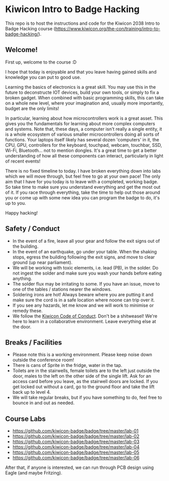 # Kiwicon Intro to Badge Hacking

This repo is to host the instructions and code for the Kiwicon 2038 Intro to Badge Hacking course (https://www.kiwicon.org/the-con/training/intro-to-badge-hacking/).

## Welcome!

First up, welcome to the course :D

I hope that today is enjoyable and that you leave having gained skills and knowledge you can put to good use.

Learning the basics of electronics is a great skill. You may use this in the future to deconstructe IOT devices, build your own tools, or simply to fix a broken gadget. When combined with basic programming skills, this can take on a whole new level, where your imagination and, usually more importantly, budget are the only limits!

In particular, learning about how microcontrollers work is a great asset. This gives you the fundamentals for learning about more complex computers and systems. Note that, these days, a computer isn't really a single entity, it is a whole ecosystem of various smaller microcontrollers doing all sorts of functions. Your laptops itself likely has several dozen 'computers' in it, the CPU, GPU, controllers for the keyboard, touchpad, webcam, touchbar, SSD, Wi-Fi, Bluetooth... not to mention dongles. It's a great time to get a better understanding of how all these components can interact, particularly in light of recent events!

There is no fixed timeline to today. I have broken everything down into labs which we will move through, but feel free to go at your own pace! The only aim that I have for you today is to leave with a completed, working badge. So take time to make sure you understand everything and get the most out of it. If you race through everything, take the time to help out those around you or come up with some new idea you can program the badge to do, it's up to you.

Happy hacking!

## Safety / Conduct

+ In the event of a fire, leave all your gear and follow the exit signs out of the building.
+ In the event of an earthquake, go under your table. When the shaking stops, egress the building following the exit signs, and move to clear ground (up near parliament).
+ We will be working with toxic elements, i.e. lead (PB), in the solder. Do not ingest the solder and make sure you wash your hands before eating anything.
+ The solder flux may be irritating to some. If you have an issue, move to one of the tables / stations nearer the windows.
+ Soldering irons are hot! Always beware where you are putting it and make sure the cord is in a safe location where noone can trip over it.
+ If you see any hazards, let me know and we will work to minimise or remedy these.
+ We follow the [Kiwicon Code of Conduct](https://www.kiwicon.org/faq/#q9). Don't be a shitweasel! We're here to learn in a collaborative environment. Leave everything else at the door.

## Breaks / Facilities

+ Please note this is a working environment. Please keep noise down outside the conference room!
+ There is cans of Sprite in the fridge, water in the tap.
+ Toilets are in the stairwells, female toilets are to the left just outside the door, males to the left on the other side of the single lift. Ask for an access card before you leave, as the stairwell doors are locked. If you get locked out without a card, go to the ground floor and take the lift back up to level 4.
+ We will take regular breaks, but if you have something to do, feel free to bounce in and out as needed.

## Course Labs

+ https://github.com/kiwicon-badge/badge/tree/master/lab-01
+ https://github.com/kiwicon-badge/badge/tree/master/lab-02
+ https://github.com/kiwicon-badge/badge/tree/master/lab-03
+ https://github.com/kiwicon-badge/badge/tree/master/lab-04
+ https://github.com/kiwicon-badge/badge/tree/master/lab-05
+ https://github.com/kiwicon-badge/badge/tree/master/lab-06

After that, if anyone is interested, we can run through PCB design using Eagle (and maybe Fritzing).



